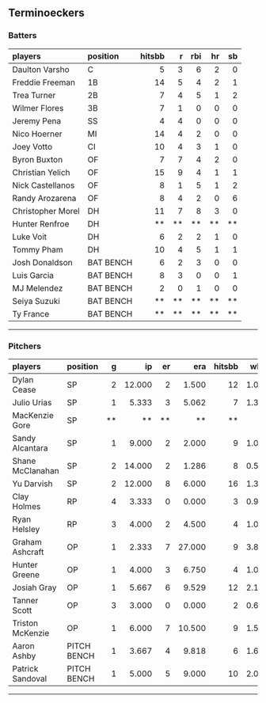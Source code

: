 ## Terminoeckers

### Batters

 
|players           |position  | hitsbb|  r| rbi| hr| sb| 
|:-----------------|:---------|------:|--:|---:|--:|--:| 
|Daulton Varsho    |C         |      5|  3|   6|  2|  0| 
|Freddie Freeman   |1B        |     14|  5|   4|  2|  1| 
|Trea Turner       |2B        |      7|  4|   5|  1|  2| 
|Wilmer Flores     |3B        |      7|  1|   0|  0|  0| 
|Jeremy Pena       |SS        |      4|  4|   0|  0|  0| 
|Nico Hoerner      |MI        |     14|  4|   2|  0|  0| 
|Joey Votto        |CI        |     10|  4|   3|  1|  0| 
|Byron Buxton      |OF        |      7|  7|   4|  2|  0| 
|Christian Yelich  |OF        |     15|  9|   4|  1|  1| 
|Nick Castellanos  |OF        |      8|  1|   5|  1|  2| 
|Randy Arozarena   |OF        |      8|  4|   2|  0|  6| 
|Christopher Morel |DH        |     11|  7|   8|  3|  0| 
|Hunter Renfroe    |DH        |     **| **|  **| **| **| 
|Luke Voit         |DH        |      6|  2|   2|  1|  0| 
|Tommy Pham        |DH        |     10|  4|   5|  1|  1| 
|Josh Donaldson    |BAT BENCH |      6|  2|   3|  0|  0| 
|Luis Garcia       |BAT BENCH |      8|  3|   0|  0|  1| 
|MJ Melendez       |BAT BENCH |      2|  0|   1|  0|  0| 
|Seiya Suzuki      |BAT BENCH |     **| **|  **| **| **| 
|Ty France         |BAT BENCH |     **| **|  **| **| **| 


* * *

### Pitchers

 
|players          |position    |  g|     ip| er|    era| hitsbb|  whip| so|  w| sv| 
|:----------------|:-----------|--:|------:|--:|------:|------:|-----:|--:|--:|--:| 
|Dylan Cease      |SP          |  2| 12.000|  2|  1.500|     12| 1.000| 17|  2|  0| 
|Julio Urias      |SP          |  1|  5.333|  3|  5.062|      7| 1.312|  5|  1|  0| 
|MacKenzie Gore   |SP          | **|     **| **|     **|     **|    **| **| **| **| 
|Sandy Alcantara  |SP          |  1|  9.000|  2|  2.000|      9| 1.000|  3|  1|  0| 
|Shane McClanahan |SP          |  2| 14.000|  2|  1.286|      8| 0.571| 20|  2|  0| 
|Yu Darvish       |SP          |  2| 12.000|  8|  6.000|     16| 1.333| 19|  0|  0| 
|Clay Holmes      |RP          |  4|  3.333|  0|  0.000|      3| 0.900|  3|  0|  3| 
|Ryan Helsley     |RP          |  3|  4.000|  2|  4.500|      4| 1.000| 11|  1|  1| 
|Graham Ashcraft  |OP          |  1|  2.333|  7| 27.000|      9| 3.857|  1|  0|  0| 
|Hunter Greene    |OP          |  1|  4.000|  3|  6.750|      4| 1.000|  5|  0|  0| 
|Josiah Gray      |OP          |  1|  5.667|  6|  9.529|     12| 2.118|  6|  0|  0| 
|Tanner Scott     |OP          |  3|  3.000|  0|  0.000|      2| 0.667|  3|  1|  2| 
|Triston McKenzie |OP          |  1|  6.000|  7| 10.500|      9| 1.500|  7|  0|  0| 
|Aaron Ashby      |PITCH BENCH |  1|  3.667|  4|  9.818|      6| 1.636|  6|  0|  0| 
|Patrick Sandoval |PITCH BENCH |  1|  5.000|  5|  9.000|     10| 2.000|  9|  0|  0| 


* * *


